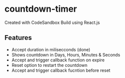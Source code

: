# countdown-timer
Created with CodeSandbox
Build using React.js

## Features
- Accept duration in milisecconds (done)
- Shows countdown in Days, Hours, Minutes & Seconds
- Accept and trigger callback function on expire
- Reset option to restart the countdown
- Accept and trigger callback fucntion before reset
